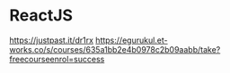 # ReactJS
https://justpast.it/dr1rx
https://egurukul.et-works.co/s/courses/635a1bb2e4b0978c2b09aabb/take?freecourseenrol=success
